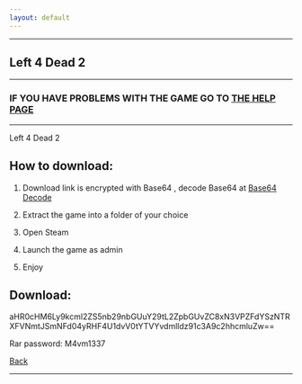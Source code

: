 ```yaml
---
layout: default
---
```


* * *

## Left 4 Dead 2

* * *

### IF YOU HAVE PROBLEMS WITH THE GAME GO TO [THE HELP PAGE](/games/help.md)

* * *

Left 4 Dead 2

## How to download:

1. Download link is encrypted with Base64 , decode Base64 at [Base64 Decode](https://www.base64decode.org/)

2. Extract the game into a folder of your choice

3. Open Steam

4. Launch the game as admin

5. Enjoy

## Download:

aHR0cHM6Ly9kcml2ZS5nb29nbGUuY29tL2ZpbGUvZC8xN3VPZFdYSzNTRXFVNmtJSmNFd04yRHF4U1dvV0tYTVYvdmlldz91c3A9c2hhcmluZw==

Rar password: M4vm1337

[Back](https://m4vmcvrk.github.io/)

* * *